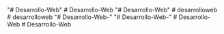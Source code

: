"# Desarrollo-Web" 
#   D e s a r r o l l o - W e b  
 "# Desarrollo-Web" 
#   d e s a r r o l l o w e b  
 #   d e s a r r o l l o w e b  
 "# Desarrollo-Web-" 
"# Desarrollo-Web-" 
#   D e s a r r o l l o - W e b  
 #   D e s a r r o l l o - W e b  
 